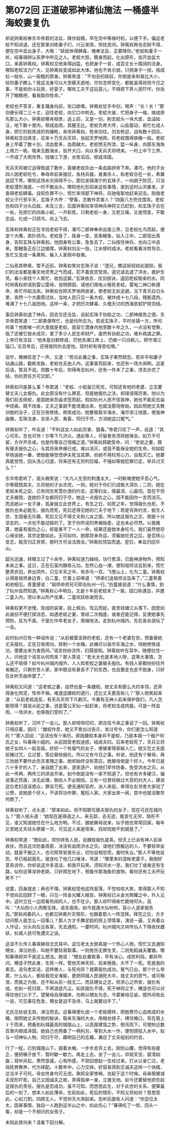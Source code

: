 # 第072回 正道破邪神诸仙施法 一桶盛半海蛟妻复仇

却说钟离权奉东华帝君的法旨，降伏蛟精，早在空中等候时机，以便下手。偏这老蛟不知进退，还在那里训练妻子们，兴云发雨，惊扰民间。钟离权再也忍耐不得，便在空中显出身子，大喝：“妖蛟休得肆毒，俺奉法旨，正要降你。”老蛟和妻子一听，经春瑛辨认系梦中所见之人。老蛟大怒，腾身而起，化出原形，张开血盆大口，来吞钟离权。钟离权见他来得凶猛，也把身子一变，成百丈长十围阔的法身。哪知老蛟法力广大，见钟离权变成如此大体。他也不肯示弱，只把身子一扭，扭成虹一般长，山一般粗的原身。钟离笑道：“不怕丑的妖奴，你倒是来和我比大小，给你妻子瞧么？我这法身可以大至蔽天遮地，尽你怎样变化，都能盖得祝但今日之事，不是和你斗玩笑，好耍子。哪有工夫干这玩意儿，不得把下界人民吓坏。你张开了眼瞧吧，看我取你性命。”

老蛟也不答言，重复踊身向前，张口欲噬。钟离权仗手中剑，喝声：“长！长！”那剑便长得二三十丈，迎住老蛟，向它口中刺去。老蛟大骇，忙把身子一缩，缩成原先那么大小，钟离权哪肯相舍，追上前，又是一剑，削去蛟头一块大皮，血溢如注，地下数十里内，顿成血雨，其腥无比。老蛟负疼大呼，山岳震动，疾忙化成人身，把它的蛟炼成的钩镰枪，来攻钟离权。枪来剑往，剑去枪迎，战有数十回合。钟离权念动真言，召来十万天兵天将，张起天罗地网，将老蛟围得铁桶一般。老蛟身上早着了数十剑，流血愈多，血雨越大。老蛟愤无所泄，猛一纵身，向那东海角上用力一吸，吸来无数海水，张开大口，向众多天兵天将喷来。一时上中下三界，一齐成了大雨世界。钱塘江下游，水势滔滔，顿成泽国。

天兵天将被它迫得倒退了数步，竟被老蛟杀出一条血路拼命下奔。凑巧，他的子女四人因老蛟吃亏，奉母命前来接应，各持兵器，奋勇杀人，和老蛟合在一处，希冀逃回下界。哪知这场水灾闹得不小，那位坐镇海宁的玄珠子，一向疏于防范，只当老蛟潜形海底，一时不敢出头。哪知他化形招亲这些事情，直到这时山洪暴发，才查得老蛟肆毒。自知负罪不小，慌忙率领部下神将，风驰电掣地赶来迎击。刚值老蛟父子行至半天，玄珠子大呼：“孽畜，怎敢作祟害人？”四面八方兜住围攻。老蛟也和四子分头应敌，未及三合，后面钟离权率领神兵神将又已赶到，和玄珠子合在一处，先把它的四条小蛟，一齐斩死，只剩老蛟一身，又悲又痛，又是慌急，不敢恋战，化成一只鸱鸟，向上飞去。

玄珠和钟离权正在寻找老蛟不得，凑巧二郎神奉命巡查三界，见老蛟化鸟而起，便变个大鹰，直扑鸱鸟。老蛟急了，摇身一变，变条鳗鱼，钻入江中。二郎现出真身，告知玄珠与钟离权。他因身有公事，急急去了。二仙按住神兵，也向江中追来。那鳗鱼正在江边接喋，钟离权剑尖一指，江水顿时成冰。老蛟看看冰势将合，急忙又变成一条黄狗，躲入人家厕中吞粪。

二仙恶其秽臭，暂不近前。钟离权笑对玄珠子说：“道兄，瞧这妖奴如此狼狈。我们的法宝都是秉天地灵秀之气而成，犯不着尝赏受用。道兄请去退了洪水，救护生灵。看小弟找个人帮忙，收拾这厮。”玄珠依言，仗剑捏诀，退回老蛟吸来的水。同时钟离权却请到雷公雷母，说明原因，请他们用电火殛死老蛟。雷电二神口称遵命，疾忙作起法来。钟离权也把天罗地网收紧，使老蛟无处逃避。当下青天白日头里，突然一个大霹雳过处，当地人民只见一条大蛟，被炸成十七八段，残骸遗肉，堆满了十七八亩田地。这样一来，才把历次肆毒、久稽天讨的西海恶蛟铲除完结。

事后钟离权退了神兵，回去交还法旨，说起玄珠子协助之功，二郎神报告之德。东华帝君笑道：“二郎乘便帮忙，也是份所应为。若说玄珠子，平时坐镇一方，所司何事？他那唯一的大患就是老蛟，竟容它潜身内地至数十年之久，一点没有觉察，临了还被它放水成灾，害了多少人民生命财产。虽然有协助之功，难补疏虞之罪。上帝已有法旨：‘他本是白鹤修成，罚他去湘江岸上，仍做一只白鹤儿，把守湘江隘口。’五百年后，还得我同你去度他。现时却有得苦吃哩。”

说毕，微微叹息了一声，又道：“若论此番之事，玄珠子果然疏忽。若非平和妻子钻通山路，截断龙脉，老蛟也无由入内。这事查究起来，也还有一场大闹咧。这是后话，暂且不说。但数十年后，你得再去杭州，还有一件未了之事，须去办完了结，你的责任方可交卸。”

钟离权问是甚么事？帝君道：“老蛟、小蛟虽已死完，可知还有他的老婆，立志要替丈夫儿女报仇。此女原没有什么罪恶，但是她报仇之法，却错误得厉害。他以为我们前去除蛟，是固她来吾庙求签而起。假如杭州人民不信我神，她也不能前去庙中烧香。既不烧香，丈夫之事就不能泄漏出来，也就没那场惨劫。因此照她丈夫教训她的法子，正在日夜修炼。修炼成功，她要吸取半海水，淹尽浙江地面，使我神庙像，玄珠法身，全浙人民、禽畜，同归于尽，方消她这口冤气。”

钟离权听了，咋舌道：“不料这女人如此厉害、狠毒。”帝君只叹了一声，说道：“其心可杀，志也可怜！尔等下凡济众，遇此等人，可留者务须将她保全。如万不可留，方许开杀戒，也是你等自己惜福之道。”钟离权拜跪受命，问：“老蛟之妻，既有替夫报仇之心，与其将来养痈已成，难以消灭，或竟不能保全她的生命，何如趁早晓谕她一番，使她能够觉悟伊夫死当其罪。劝她不用枉劳心力，自取灭亡。她要真能觉悟，回头洗心归道，将来还有无穷的后福，不强如等她犯罪已定，举兵讨灭么？”

东华帝君听了，摇头微笑说：“大凡人生受的刺激太大，一时断难使她平息心气。尔等既戮其夫，又将她的子女杀完，一则，她对于你们已成极大深仇；二则，她在老蛟未死之前，已有同生死雪仇恨的约言。这等妇女，情最深，心最切。现在不但丈夫被戮，连她的子女都同归于尽，她这一点报仇之心，固不能因你一言而消灭。而且她以一女子身，孤身独立此世界上，有生之日，如死之年，觉得报仇也死，不报仇也未必能生。报仇而死，死后还得见她的亡夫于地下；若是背弃约言，偷生人世，生固毫无乐趣，死后又见不得丈夫和儿女之面，所以她这报仇之志，倒是十分坚定的，一点也不能动摇的了。至于你所说的养痈贻患，这也未必尽然。以我推算，她虽有报仇之心，却是害不了一人一命，结果还是她本身吃亏。我们虽然想存心保全她，其奈定数如此，无可如何。她那将来命运，须看她吃苦之后，是否转心变志，能否归正弃邪，那时方可设法周全。”钟离权领旨而退。翌日，奉旨仍回华山。

韶光迅速，转眼又过了十余年，钟离权道力越纯，功行愈深，已能神游物外，预知未来之事。这日，正在石室内静炼元功，忽然心血一潮，便知祖师法旨到来，慌忙整肃衣冠，恭出洞外，只见半天之中，有赤鸟一双，飞堕山上，化为二童。钟离权认得是祖师身边青、白二童，忙着上前唤道：“师弟们送祖师法旨来了。”二童笑着和他相见。青童便说：“祖师命师兄可即去杭州一行。”白童接说道：“什么事情，到了杭州自然知道。”钟离权心中明白，又是十年前老蛟未了一案。因口称遵旨，并邀二童入内，馈以本山所产佳果，二童欢跃称谢而去。

钟离权更不怠慢，现成的装束，挂上佩剑，驾云而起，直至钱塘江头落下。因思如此装扮不便打探消息，如遇老蛟之妻，曾经二次相逢，或者还能记得，反使她事先预防，反为不美。于是化作年老女子，用缩地法，走到杭州城内，先在各处游玩了一会。

此时杭州已有一种谣传说：“从前被雷击碎的老蛟，还有一个老婆在世，预备替她丈夫报仇，正在日夜用功，炼制一个水桶。此桶可以装尽东海之水，待她修炼成功，便要出来为害民间。”谣言纷纷流传，妇孺皆知。钟离权听在耳中，随便拉住一人，问他这个谣言从何而来？那人答说：“老太太也是本地人呀，这等大事情，怎么还不晓得？如今杭州城内城外，人人知老蛟之妻替夫报仇。有钱人家都纷纷往外省搬迁，只剩穷苦人家，家中既没有甚丢不了的东西，也且要走也走不脱身，只好在此听天由命罢了。”

钟离权又问道：“这老蛟之妻，自然也是一条雌蛟。她丈夫有那么大的本领，还弄得身化肉泥，性命不保。难道这雌蛟的道行，还比丈夫更高些儿？”那人倒笑起来道：“从前老蛟造反，有天兵天将下凡剿灭。今番有无神人前来保护我们，凡人怎能晓得？就说从前之事，说是雷公天仙一起赶来，将老蛟击成肉酱。可是一阵血雨，一场洪水，也够我们受的了。”

钟离权听了，沉吟了一会儿。那人却唠唠叨叨，把古往今来之事说了一回。钟离权只得应着，因问：“雌蛟作祟，她又不曾出过告示，发过号令，你们是怎么知道的？”那人回说：“这话也有个来历。原因雌蛟本身并不是蛟，乃是本城一个殷户何氏之女，叫春瑛小姐的。从前因受老蛟迷惑，结成夫妇。后来老蛟死了，天兵又将她子女四人一起击毙。好好一个有福气的女子，便被害得家破人亡。她又在丈夫面前赌过咒，立过誓，答应替他报仇，所以又有今日之事。听说，他还有个舅母，再三劝她不要作此伤天害理之事。她却始终没有答应。她舅母倒是个好人。今年已是六十多岁的人了，亲自跑了出来，逐家逐户，劝他们早作防备，免受洪水之灾。从此一传两、两传三的讲说开来。如今倒是没有一家不知道了。但也有许多硬汉，偏说事近荒唐，决无此理，倒劝人不必相信。又有一位曾经做过大官的刘大人，硬说这位老妇造谣惑众，罪该万死。便去通知官府，派人来捉。幸得左右邻舍大家动了公愤，说她是个好人，不该将功作罪，冤枉人家。大家出来一闹，宫中也就没敢奈何她了。”

钟离权听了，点头道：“原来如此。但不知那位替夫报仇的女子，现在可还在城内么？”那人摇头道：“她现在是得道之人，来无踪，去无迹，能变化无穷，隐形不见，谁又知道她住在什么地方咧。不过，据她舅母说来，似乎她也常常回家。每年又至她丈夫坟头祭奠一次，可见这人来是常来，找却找她不到就是了。”

钟离权笑道：“既如此，烦你转告人民，说雌蛟报仇是真。但天上已派有神人前来收伏，而且这次防备周密，决没有血雨洪水之灾。请他们想搬远的人，不要轻举妄动。就是不搬之人，也可照常安居乐业，切勿自相恐慌，废时失业。”那人不等他说完，早已板起面孔，接连吐了他几口唾沫，骂道：“哪里来的混帐老婆子，我倒好意告诉你，你却说这许多混话，和我开玩笑。须知洪水一至，我们壮丁或者还有生路，似你这等龙钟老妪，只好爬在地下，预备作那海鱼的食物，看你还有工夫开玩笑不？”

说罢，回身就走；再也不理。钟离权受他这阵奚落，不觉哈哈大笑，笑得那人不知不觉向后回顾了一眼，只见一阵金光耀入眼目，钟离权已从金光辉耀之中，升入云中。这时立在一边观看热闹的人，也不在少。那人却吓得疾忙跪地叩头，高叫：“大仙恕小人肉眼无珠，语言唐突。如今就遵大仙吩咐，容小人逐家报告去。”那些闲着的人，也都见钟离升天情形，也跟着那人一阵混拜。拜完之后，方才动问那人是怎么一回事儿？那人方才手舞足蹈的把上项情事，演说一遍，又央着众人作证，分头向左近各家，先去通知。一霎时间，杭州城内又哄传仙人下降收伏雌妖，杭城人民可免遭灾之说。

这话不久传入春瑛舅母尤氏耳中。这位老太太倒真是一个热心人物，慌忙又去通知甥女，涕泣劝告，叫她不要轻易取事。一则免伤无罪生灵，二则免蹈诚夫覆辙。哪知春瑛却并不是这么想法。她说：“甥女此番取事，早有决心。成败利钝，都非所问。横竖孑然此身，生死一样。管他天神天将，前来殛我，大不了一死。死是我的素志。说句老实话，这样做人，与死何异？就算报仇成功，冤气已出，那个什么帝君，什么仙人，都给我完全淹毙，更把同城人民溺死大半，我丈夫的怨气，或可稍泄，而我之为我，还不和从前一般无二。而且甥女之志，但求心之所安，报仇有成，也拟一死归真，不再浪迹凡尘。如其报仇不得，死于神将之手，横竖也可以对得住他们父子了。望舅母自保福体，勿再以甥女为念。今蒙舅母见谕，既外间有此一说，可见事在危急，甥女是迫不及待，马上就要动手了。”

尤氏见劝说无效，涕泣而去。这春瑛便化成一个老妪模样，把她费尽心血炼成的水桶，按照她丈夫传她的秘诀，吸来东海的大水，用根丝绦子，缚住桶口，背在肩上彳亍而来，预备到杭城最高的城隍山上，以高屋建瓴之势，倒泻而下。可使附近数百里内顿成泽国。她自己也预备了一柄利刃，等到大水一作，便刎颈投入水中，拟与一切神仙人物，同归于尽，藉明自己的志趣，兼应了丈夫临别的约言。

行了一程，已到城隍山下，提着水桶，一步步走将上去，刚到山腰，觉得有些疲乏，便把桶子放下，暂时歇一歇力，再走上去。坐了一会儿，仰观天空，碧清如画；耳听风松，萧然意戚，心有所感，不禁回想起一生经过来。打从父亲亡过，老母抚育教养，代为择配。十数年中，心力交瘁。好容易得到王诚夫这样一个快婿，总当半子可托，母女终身均可无虑。孰知全家惨祸，也起于这个时候。母亲既被诚夫现形吓死，自己又因诚夫之故，弄得孤单一身，立锥无地。如今还要替他担负起这报仇的责任。报仇是否成功，虽不可知，而悠悠此生，对于此世的关系，便算最后的一刻了。想本人如此薄命，生前如此，死后的情形，不知又将如何？思想至此，心如刀割。四顾无人，不觉仰天大哭起来。忽听后面有人问道：“你这位太太，因甚事情，独自一人跑到这半山之中，如此伤心？”春瑛吃了一惊，回头一看，却是一个不相识的女孩子。

未知此孩何来？请看下回分解。
